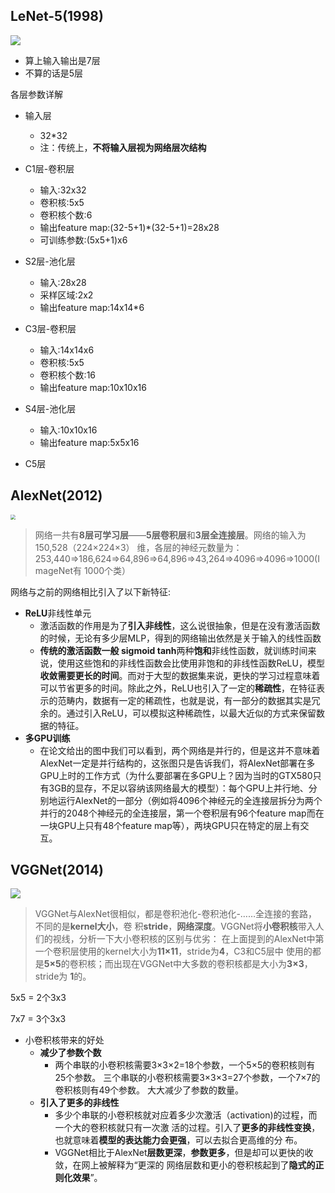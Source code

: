 ## LeNet-5(1998)

![](https://pic.downk.cc/item/5ea6cb08c2a9a83be5abe38d.png)



+ 算上输入输出是7层
+ 不算的话是5层

各层参数详解

+ 输入层
  + 32*32
  + 注：传统上，**不将输入层视为网络层次结构**
+ C1层-卷积层
  + 输入:32x32
  + 卷积核:5x5
  + 卷积核个数:6
  + 输出feature map:(32-5+1)*(32-5+1)=28x28
  + 可训练参数:(5x5+1)x6 
+ S2层-池化层
  + 输入:28x28
  + 采样区域:2x2
  + 输出feature map:14x14*6

+ C3层-卷积层
  + 输入:14x14x6
  + 卷积核:5x5
  + 卷积核个数:16
  + 输出feature map:10x10x16

+ S4层-池化层
  + 输入:10x10x16
  + 输出feature map:5x5x16
+ C5层

## AlexNet(2012)

<img src="https://pic.downk.cc/item/5ea6ce4ac2a9a83be5ae9201.jpg" style="zoom:50%;" />

> 网络一共有**8层可学习层**——**5层卷积层**和**3层全连接层**。网络的输入为150,528（224×224×3）
> 维，各层的神经元数量为：253,440=>186,624=>64,896=>64,896=>43,264=>4096=>4096=>1000(ImageNet有
> 1000个类）

网络与之前的网络相比引入了以下新特征:

+ **ReLU**非线性单元
  + 激活函数的作用是为了**引入非线性**，这么说很抽象，但是在没有激活函数的时候，无论有多少层MLP，得到的网络输出依然是关于输入的线性函数
  + **传统的激活函数一般 sigmoid tanh**两种**饱和**非线性函数，就训练时间来说，使用这些饱和的非线性函数会比使用非饱和的非线性函数ReLU，模型**收敛需要更长的时间**。而对于大型的数据集来说，更快的学习过程意味着可以节省更多的时间。除此之外，ReLU也引入了一定的**稀疏性**，在特征表示的范畴内，数据有一定的稀疏性，也就是说，有一部分的数据其实是冗余的。通过引入ReLU，可以模拟这种稀疏性，以最大近似的方式来保留数据的特征。
+ **多GPU训练**
  + 在论文给出的图中我们可以看到，两个网络是并行的，但是这并不意味着AlexNet一定是并行结构的，这张图只是告诉我们，将AlexNet部署在多GPU上时的工作方式（为什么要部署在多GPU上？因为当时的GTX580只有3GB的显存，不足以容纳该网络最大的模型）：每个GPU上并行地、分别地运行AlexNet的一部分（例如将4096个神经元的全连接层拆分为两个并行的2048个神经元的全连接层，第一个卷积层有96个feature map而在一块GPU上只有48个feature map等），两块GPU只在特定的层上有交互。

## VGGNet(2014)

![](https://pic.downk.cc/item/5ea6d134c2a9a83be5b15c28.jpg)

> VGGNet与AlexNet很相似，都是卷积池化-卷积池化-……全连接的套路，不同的是**kernel大小**，卷
> 积**stride**，**网络深度**。VGGNet将**小卷积核**带入人们的视线，分析一下大小卷积核的区别与优劣：
> 在上面提到的AlexNet中第一个卷积层使用的kernel大小为**11×11**，stride为**4**，C3和C5层中
> 使用的都是**5×5**的卷积核；而出现在VGGNet中大多数的卷积核都是大小为**3×3**，stride为
> **1**的。

5x5 = 2个3x3

7x7 = 3个3x3

+ 小卷积核带来的好处
  + **减少了参数个数**
    + 两个串联的小卷积核需要3×3×2=18个参数，一个5×5的卷积核则有25个参数。
      三个串联的小卷积核需要3×3×3=27个参数，一个7×7的卷积核则有49个参数。
      大大减少了参数的数量。
  + **引入了更多的非线性**
    + 多少个串联的小卷积核就对应着多少次激活（activation)的过程，而一个大的卷积核就只有一次激
      活的过程。引入了**更多的非线性变换**，也就意味着**模型的表达能力会更强**，可以去拟合更高维的分
      布。
    + VGGNet相比于AlexNet**层数更深**，**参数更多**，但是却可以更快的收敛，在网上被解释为“更深的
      网络层数和更小的卷积核起到了**隐式的正则化效果**”。

